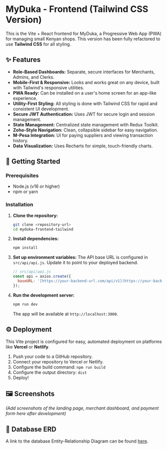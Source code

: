 # MyDuka - Frontend (Tailwind CSS Version)

This is the Vite + React frontend for MyDuka, a Progressive Web App (PWA) for managing small Kenyan shops. This version has been fully refactored to use **Tailwind CSS** for all styling.

## ✨ Features

* **Role-Based Dashboards:** Separate, secure interfaces for Merchants, Admins, and Clerks.
* **Mobile-First & Responsive:** Looks and works great on any device, built with Tailwind's responsive utilities.
* **PWA Ready:** Can be installed on a user's home screen for an app-like experience.
* **Utility-First Styling:** All styling is done with Tailwind CSS for rapid and consistent UI development.
* **Secure JWT Authentication:** Uses JWT for secure login and session management.
* **State Management:** Centralized state management with Redux Toolkit.
* **Zoho-Style Navigation:** Clean, collapsible sidebar for easy navigation.
* **M-Pesa Integration:** UI for paying suppliers and viewing transaction history.
* **Data Visualization:** Uses Recharts for simple, touch-friendly charts.

## 🚀 Getting Started

### Prerequisites

* Node.js (v16 or higher)
* npm or yarn

### Installation

1.  **Clone the repository:**
    ```sh
    git clone <repository-url>
    cd myduka-frontend-tailwind
    ```
2.  **Install dependencies:**
    ```sh
    npm install
    ```
3.  **Set up environment variables:**
    The API base URL is configured in `src/api/api.js`. Update it to point to your deployed backend.
    ```javascript
    // src/api/api.js
    const api = axios.create({
      baseURL: '[https://your-backend-url.com/api/v1](https://your-backend-url.com/api/v1)', 
    });
    ```
4.  **Run the development server:**
    ```sh
    npm run dev
    ```
    The app will be available at `http://localhost:3000`.

## ⚙️ Deployment

This Vite project is configured for easy, automated deployment on platforms like **Vercel** or **Netlify**.

1.  Push your code to a GitHub repository.
2.  Connect your repository to Vercel or Netlify.
3.  Configure the build command: `npm run build`
4.  Configure the output directory: `dist`
5.  Deploy!

## 🖼️ Screenshots

*(Add screenshots of the landing page, merchant dashboard, and payment form here after development)*

## 🔗 Database ERD

A link to the database Entity-Relationship Diagram can be found [here](https://link-to-your-erd-image.com).

